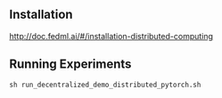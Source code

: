 ## Installation
http://doc.fedml.ai/#/installation-distributed-computing

## Running Experiments 

```
sh run_decentralized_demo_distributed_pytorch.sh
```